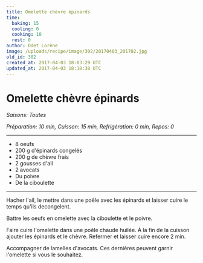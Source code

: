 ```yaml
---
title: Omelette chèvre épinards
time:
  baking: 15
  cooling: 0
  cooking: 10
  rest: 0
author: Odet Lorène
image: /uploads/recipe/image/302/20170403_201702.jpg
old_id: 302
created_at: 2017-04-03 18:03:29 UTC
updated_at: 2017-04-03 18:18:38 UTC
---
```


# Omelette chèvre épinards

_Saisons: Toutes_

_Préparation: 10 min, Cuisson: 15 min, Refrigération: 0 min, Repos: 0_

---

- 8 oeufs
- 200 g d'épinards congelés
- 200 g de chèvre frais
- 2 gousses d'ail
- 2 avocats
- Du poivre
- De la ciboulette

---

Hacher l'ail, le mettre dans une poêle avec les épinards et laisser cuire le temps qu'ils decongelent.

Battre les oeufs en omelette avec la ciboulette et le poivre.

Faire cuire l'omelette dans une poêle chaude huilée. À la fin de la cuisson ajouter les épinards et le chèvre. Refermer et laisser cuire encore 2 min.

Accompagner de lamelles d'avocats. Ces dernières peuvent garnir l'omelette si vous le souhaitez.
